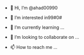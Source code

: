 - 👋 Hi, I’m @ahad00990
- 👀 I’m interested in99#0#

- 🌱 I’m currently learning ...
- 💞️ I’m looking to collaborate on ...
- 📫 How to reach me ...

<!---
ahad00990/ahad00990 is a ✨ special ✨ repository because its `README.md` (this file) appears on your GitHub profile.
You can click the Preview link to take a look at your changes.
--->
